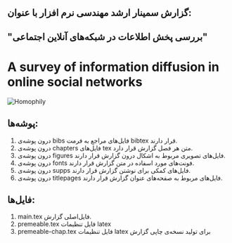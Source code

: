 گزارش سمینار ارشد مهندسی نرم افزار با عنوان:
---

 "بررسی پخش اطلاعات در شبکه‌های آنلاین اجتماعی"
---

A survey of information diffusion in online social networks
=============================================================

![Homophily](https://github.com/habedi/me-MSc-Seminar/blob/master/figures/GEN/homophily1.png "homophily")

پوشه‌ها:
---

  1. درون پوشه‌ی bibs فایل‌های مراجع به فرمت bibtex  قرار دارند.
  2. درون پوشه‌ی chapters فایل‌های tex متن هر فصل گزارش قرار دارد.
  3. درون پوشه‌ی figures فایل‌های تصویری مربوط به اشکال درون گزارش قرار دارند.
  4. درون پوشه‌ی fonts فونت‌های مورد اسفاده در متن گزارش قرار دارند.
  5. درون پوشه‌ی supps فایل‌های کمکی برای نوشتن گزارش قرار دارند.
  6. درون پوشه‌ی titlepages فایل‌های مربوط به صفحه‌های عنوان گزارش قرار دارند.


فایل‌ها:
---

  1. main.tex فایل‌اصلی گزارش.
  2. premeable.tex  فایل‌ تنظیمات latex
  3. premeable-chap.tex  فایل‌ تنظیمات latex برای تولید نسخه‌ی چاپی گزارش
